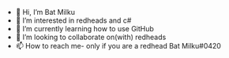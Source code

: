 - 👋 Hi, I’m Bat Milku
- 👀 I’m interested in redheads and c#
- 🌱 I’m currently learning how to use GitHub
- 💞️ I’m looking to collaborate on(with) redheads
- 📫 How to reach me- only if you are a redhead Bat Milku#0420
